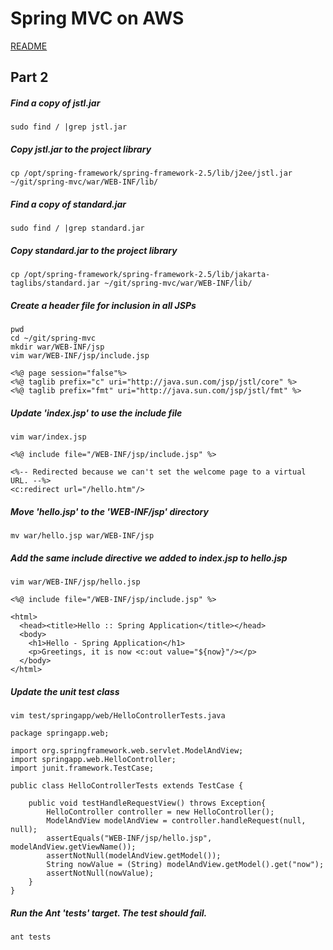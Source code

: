 # Spring MVC on AWS
[README](/README.md)
## Part 2

##### Find a copy of jstl.jar
    sudo find / |grep jstl.jar

##### Copy jstl.jar to the project library
    cp /opt/spring-framework/spring-framework-2.5/lib/j2ee/jstl.jar ~/git/spring-mvc/war/WEB-INF/lib/

##### Find a copy of standard.jar
    sudo find / |grep standard.jar

##### Copy standard.jar to the project library
    cp /opt/spring-framework/spring-framework-2.5/lib/jakarta-taglibs/standard.jar ~/git/spring-mvc/war/WEB-INF/lib/

##### Create a header file for inclusion in all JSPs
    pwd
    cd ~/git/spring-mvc
    mkdir war/WEB-INF/jsp
    vim war/WEB-INF/jsp/include.jsp
```
<%@ page session="false"%>
<%@ taglib prefix="c" uri="http://java.sun.com/jsp/jstl/core" %>
<%@ taglib prefix="fmt" uri="http://java.sun.com/jsp/jstl/fmt" %>
```

##### Update 'index.jsp' to use the include file
    vim war/index.jsp
```
<%@ include file="/WEB-INF/jsp/include.jsp" %>

<%-- Redirected because we can't set the welcome page to a virtual URL. --%>
<c:redirect url="/hello.htm"/>
```
##### Move 'hello.jsp' to the 'WEB-INF/jsp' directory
    mv war/hello.jsp war/WEB-INF/jsp

##### Add the same include directive we added to index.jsp to hello.jsp
    vim war/WEB-INF/jsp/hello.jsp
```
<%@ include file="/WEB-INF/jsp/include.jsp" %>

<html>
  <head><title>Hello :: Spring Application</title></head>
  <body>
    <h1>Hello - Spring Application</h1>
    <p>Greetings, it is now <c:out value="${now}"/></p>
  </body>
</html>
```
##### Update the unit test class
    vim test/springapp/web/HelloControllerTests.java
```
package springapp.web;

import org.springframework.web.servlet.ModelAndView;
import springapp.web.HelloController;
import junit.framework.TestCase;

public class HelloControllerTests extends TestCase {

    public void testHandleRequestView() throws Exception{
        HelloController controller = new HelloController();
        ModelAndView modelAndView = controller.handleRequest(null, null);
        assertEquals("WEB-INF/jsp/hello.jsp", modelAndView.getViewName());
        assertNotNull(modelAndView.getModel());
        String nowValue = (String) modelAndView.getModel().get("now");
        assertNotNull(nowValue);
    }
}
```
##### Run the Ant 'tests' target. The test should fail.
    ant tests
```

```
